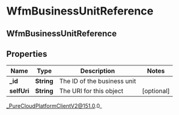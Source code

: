 # WfmBusinessUnitReference

## WfmBusinessUnitReference

## Properties

|Name | Type | Description | Notes|
|------------ | ------------- | ------------- | -------------|
| **_id** | **String** | The ID of the business unit | |
| **selfUri** | **String** | The URI for this object | [optional] |



_PureCloudPlatformClientV2@151.0.0_

